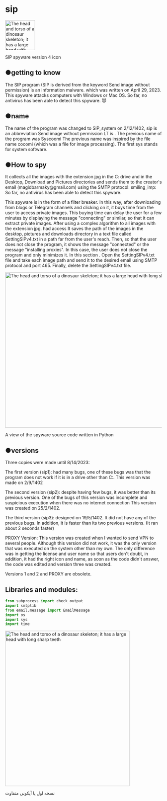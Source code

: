 # sip




<div class="figure">
  <img src="https://s8.uupload.ir/files/ic_tqja.png"
       alt="The head and torso of a dinosaur skeleton;
            it has a large head with long sharp teeth"
       width="96"
       title = " SIP icon " 
       height="96">

  <p>SIP spyware version 4 icon</p>
</div>

<h2>●getting to know</h2>
<p> The SIP program (SIP is derived from the keyword Send image without permission) is an information malware. which was written on April 29, 2023. This spyware attacks computers with Windows or Mac OS. So far, no antivirus has been able to detect this spyware. 😈</p>

<h2>●name</h2>
<p> The name of the program was changed to SIP_system on 2/12/1402, sip is an abbreviation
  Send image without permission
LT is .
The previous name of the program was Syscoomi
The previous name was inspired by the file name cocomi (which was a file for image processing). The first sys stands for system software.</p>

<h2>●How to spy</h2>
<p>It collects all the images with the extension jpg in the C: drive and in the Desktop, Download and Pictures directories and sends them to the creator's email (magidbarmaky@gmail.com) using the SMTP protocol: smiling_imp:
So far, no antivirus has been able to detect this spyware.</p>
<p>This spyware is in the form of a filter breaker. In this way, after downloading from blogs or Telegram channels and clicking on it, it buys time from the user to access private images. This buying time can delay the user for a few minutes by displaying the message "connecting" or similar, so that it can extract private images. After using a complex algorithm to all images with the extension jpg. had access
  It saves the path of the images in the desktop, pictures and downloads directory in a text file called SettingSIPv4.txt in a path far from the user's reach.
Then, so that the user does not close the program, it shows the message "connected" or the message "installing proxies". In this case, the user does not close the program and only minimizes it.
In this section .
Open the SettingSIPv4.txt file and take each image path and send it to the desired email using SMTP protocol and port 465.
Finally, delete the SettingSIPv4.txt file.</p>

<div class="figure">
  <img src="https://s8.uupload.ir/files/screenshot_(42)_ytlr.png"
       alt="The head and torso of a dinosaur skeleton;
            it has a large head with long sharp teeth"
       width="800"
       title = " sipنمونه ای از سورس کد بد افزار  " 
       height="500">
  <p>A view of the spyware source code written in Python</p>
</div>

<h2>●versions </h2>
<p>Three copies were made until 8/14/2023: </p>
<p>The first version (sip1): had many bugs, one of these bugs was that the program does not work if it is in a drive other than C:. This version was made on 2/9/1402</p>
<p>The second version (sip2): despite having few bugs, it was better than its previous version. One of the bugs of this version was incomplete and suspicious execution when there was no internet connection
This version was created on 25/2/1402.</p>
<p>The third version (sip3): designed on 19/5/1402. It did not have any of the previous bugs. In addition, it is faster than its two previous versions. (It ran about 2 seconds faster)</p>
<p>PROXY Version: This version was created when I wanted to send VPN to several people. Although this version did not work, it was the only version that was executed on the system other than my own. The only difference was in getting the license and user name so that users don't doubt, in addition, it had the right icon and name, as soon as the code didn't answer, the code was edited and version three was created.</p>
<p>Versions 1 and 2 and PROXY are obsolete.</p>


<h2>Libraries and modules:</h2>

```python
from subprocess import check_output
import smtplib
from email.message import EmailMessage
import os
import sys
import time
```
<div class="figure">
  <img src="https://s8.uupload.ir/files/sip-v1_jk5h.jpg"
       alt="The head and torso of a dinosaur skeleton;
            it has a large head with long sharp teeth"
       width="400"
       title = " sipنمونه ای از سورس کد بد افزار  " 
       height="500">
  <p>نسخه اول یا آیکونی متفاوت</p>
</div>

